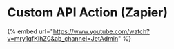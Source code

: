 # Custom API Action (Zapier)

{% embed url="https://www.youtube.com/watch?v=mry1qfKIhZ0&ab_channel=JetAdmin" %}

